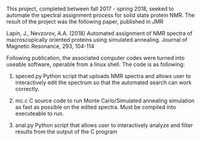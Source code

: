 This project, completed between fall 2017 - spring 2018, seeked to automate the spectral assignment process for solid state protein NMR.
The result of the project was the following paper, published in JMR

Lapin, J., Nevzorov, A.A. (2018) Automated assignment of NMR spectra of macroscopically oriented proteins using simulated annealing. Journal of Magnetic Resonance, 293, 104-114

Following publication, the associated computer codes were turned into useable software, operable from a linux shell.
The code is as following:

1. speced.py
Python script that uploads NMR spectra and allows user to interactively edit the spectrum so that the automated search can work correctly.

2. mc.c
C source code to run Monte Carlo/Simulated annealing simulation as fast as possible on the edited spectra. Must be compiled into executeable to run.

3. anal.py
Python script that allows user to interactively analyze and filter results from the output of the C program

